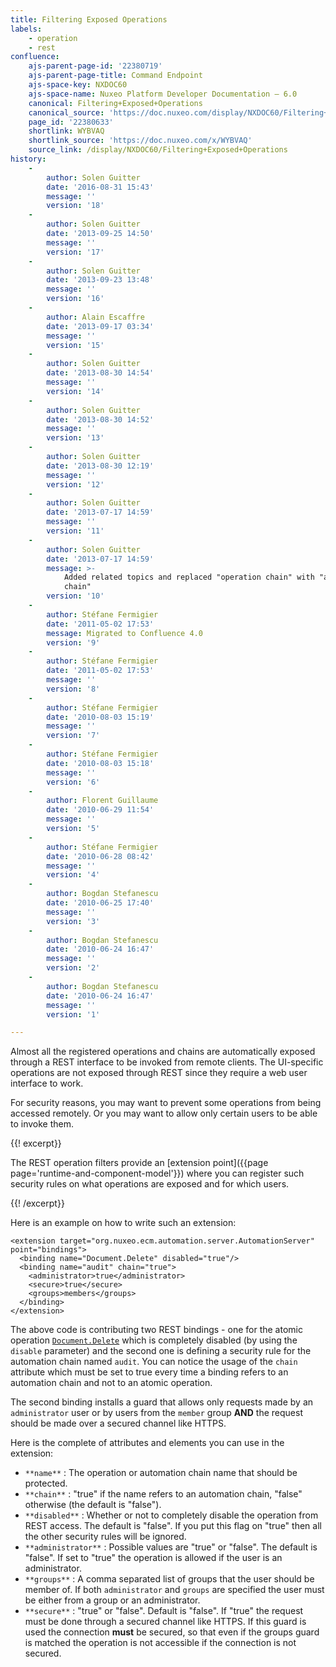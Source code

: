 ```yaml
---
title: Filtering Exposed Operations
labels:
    - operation
    - rest
confluence:
    ajs-parent-page-id: '22380719'
    ajs-parent-page-title: Command Endpoint
    ajs-space-key: NXDOC60
    ajs-space-name: Nuxeo Platform Developer Documentation — 6.0
    canonical: Filtering+Exposed+Operations
    canonical_source: 'https://doc.nuxeo.com/display/NXDOC60/Filtering+Exposed+Operations'
    page_id: '22380633'
    shortlink: WYBVAQ
    shortlink_source: 'https://doc.nuxeo.com/x/WYBVAQ'
    source_link: /display/NXDOC60/Filtering+Exposed+Operations
history:
    - 
        author: Solen Guitter
        date: '2016-08-31 15:43'
        message: ''
        version: '18'
    - 
        author: Solen Guitter
        date: '2013-09-25 14:50'
        message: ''
        version: '17'
    - 
        author: Solen Guitter
        date: '2013-09-23 13:48'
        message: ''
        version: '16'
    - 
        author: Alain Escaffre
        date: '2013-09-17 03:34'
        message: ''
        version: '15'
    - 
        author: Solen Guitter
        date: '2013-08-30 14:54'
        message: ''
        version: '14'
    - 
        author: Solen Guitter
        date: '2013-08-30 14:52'
        message: ''
        version: '13'
    - 
        author: Solen Guitter
        date: '2013-08-30 12:19'
        message: ''
        version: '12'
    - 
        author: Solen Guitter
        date: '2013-07-17 14:59'
        message: ''
        version: '11'
    - 
        author: Solen Guitter
        date: '2013-07-17 14:59'
        message: >-
            Added related topics and replaced "operation chain" with "automation
            chain"
        version: '10'
    - 
        author: Stéfane Fermigier
        date: '2011-05-02 17:53'
        message: Migrated to Confluence 4.0
        version: '9'
    - 
        author: Stéfane Fermigier
        date: '2011-05-02 17:53'
        message: ''
        version: '8'
    - 
        author: Stéfane Fermigier
        date: '2010-08-03 15:19'
        message: ''
        version: '7'
    - 
        author: Stéfane Fermigier
        date: '2010-08-03 15:18'
        message: ''
        version: '6'
    - 
        author: Florent Guillaume
        date: '2010-06-29 11:54'
        message: ''
        version: '5'
    - 
        author: Stéfane Fermigier
        date: '2010-06-28 08:42'
        message: ''
        version: '4'
    - 
        author: Bogdan Stefanescu
        date: '2010-06-25 17:40'
        message: ''
        version: '3'
    - 
        author: Bogdan Stefanescu
        date: '2010-06-24 16:47'
        message: ''
        version: '2'
    - 
        author: Bogdan Stefanescu
        date: '2010-06-24 16:47'
        message: ''
        version: '1'

---
```

Almost all the registered operations and chains are automatically exposed through a REST interface to be invoked from remote clients. The UI-specific operations are not exposed through REST since they require a web user interface to work.

For security reasons, you may want to prevent some operations from being accessed remotely. Or you may want to allow only certain users to be able to invoke them.

{{! excerpt}}

The REST operation filters provide an [extension point]({{page page='runtime-and-component-model'}}) where you can register such security rules on what operations are exposed and for which users.

{{! /excerpt}}

Here is an example on how to write such an extension:

```html/xml
<extension target="org.nuxeo.ecm.automation.server.AutomationServer" point="bindings">
  <binding name="Document.Delete" disabled="true"/>
  <binding name="audit" chain="true">
    <administrator>true</administrator>
    <secure>true</secure>
    <groups>members</groups>
  </binding>
</extension>

```

The above code is contributing two REST bindings - one for the atomic operation [`Document.Delete`](http://explorer.nuxeo.org/nuxeo/site/distribution/Nuxeo%20Platform-6.0/viewOperation/Document.Delete) which is completely disabled (by using the `disable` parameter) and the second one is defining a security rule for the automation chain named `audit`.&nbsp;You can notice the usage of the `chain` attribute which must be set to true every time a binding refers to an automation chain and not to an atomic operation.

The second binding installs a guard that allows only requests made by an `administrator` user or by users from the `member` group **AND** the request should be made over a secured channel like HTTPS.

Here is the complete of attributes and elements you can use in the extension:

*   `**name**` : The operation or automation chain name that should be protected.
*   `**chain**` : "true" if the name refers to an automation chain, "false" otherwise (the default is "false").
*   `**disabled**` : Whether or not to completely disable the operation from REST access. The default is "false". If you put this flag on "true" then all the other security rules will be ignored.
*   `**administrator**` : Possible values are "true" or "false". The default is "false". If set to "true" the operation is allowed if the user is an administrator.
*   `**groups**` : A comma separated list of groups that the user should be member of. If both `administrator` and `groups` are specified the user must be either from a group or an administrator.
*   `**secure**` : "true" or "false". Default is "false". If "true" the request must be done through a secured channel like HTTPS. If this guard is used the connection **must** be secured, so that even if the groups guard is matched the operation is not accessible if the connection is not secured.

&nbsp;